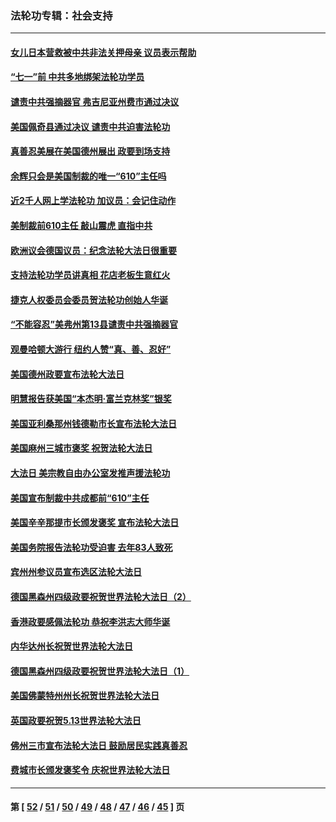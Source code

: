 ### 法轮功专辑：社会支持
---
#### [女儿日本营救被中共非法关押母亲 议员表示帮助](../../pages/nf4386/n13053042.md?07030430) 
#### [“七一”前 中共多地绑架法轮功学员](../../pages/nf4386/n13045655.md?07030430) 
#### [谴责中共强摘器官 弗吉尼亚州费市通过决议](../../pages/nf4386/n13040108.md?07030430) 
#### [美国佩奇县通过决议 谴责中共迫害法轮功](../../pages/nf4386/n13027185.md?07030430) 
#### [真善忍美展在美国德州展出 政要到场支持](../../pages/nf4386/n13010579.md?07030430) 
#### [余辉只会是美国制裁的唯一“610”主任吗](../../pages/nf4386/n12972837.md?07030430) 
#### [近2千人网上学法轮功 加议员：会记住动作](../../pages/nf4386/n12972642.md?07030430) 
#### [美制裁前610主任 敲山震虎 直指中共](../../pages/nf4386/n12968555.md?07030430) 
#### [欧洲议会德国议员：纪念法轮大法日很重要](../../pages/nf4386/n12965367.md?07030430) 
#### [支持法轮功学员讲真相 花店老板生意红火](../../pages/nf4386/n12963056.md?07030430) 
#### [捷克人权委员会委员贺法轮功创始人华诞](../../pages/nf4386/n12960301.md?07030430) 
#### [“不能容忍”美弗州第13县谴责中共强摘器官](../../pages/nf4386/n12958610.md?07030430) 
#### [观曼哈顿大游行 纽约人赞“真、善、忍好”](../../pages/nf4386/n12956249.md?07030430) 
#### [美国德州政要宣布法轮大法日](../../pages/nf4386/n12958567.md?07030430) 
#### [明慧报告获美国“本杰明‧富兰克林奖”银奖](../../pages/nf4386/n12955404.md?07030430) 
#### [美国亚利桑那州钱德勒市长宣布法轮大法日](../../pages/nf4386/n12953813.md?07030430) 
#### [美国麻州三城市褒奖 祝贺法轮大法日](../../pages/nf4386/n12953756.md?07030430) 
#### [大法日 美宗教自由办公室发推声援法轮功](../../pages/nf4386/n12950669.md?07030430) 
#### [美国宣布制裁中共成都前“610”主任](../../pages/nf4386/n12943654.md?07030430) 
#### [美国辛辛那提市长颁发褒奖 宣布法轮大法日](../../pages/nf4386/n12948869.md?07030430) 
#### [美国务院报告法轮功受迫害 去年83人致死](../../pages/nf4386/n12944350.md?07030430) 
#### [宾州州参议员宣布选区法轮大法日](../../pages/nf4386/n12939844.md?07030430) 
#### [德国黑森州四级政要祝贺世界法轮大法日（2）](../../pages/nf4386/n12937571.md?07030430) 
#### [香港政要感佩法轮功 恭祝李洪志大师华诞](../../pages/nf4386/n12937400.md?07030430) 
#### [内华达州长祝贺世界法轮大法日](../../pages/nf4386/n12936785.md?07030430) 
#### [德国黑森州四级政要祝贺世界法轮大法日（1）](../../pages/nf4386/n12934877.md?07030430) 
#### [美国佛蒙特州州长祝贺世界法轮大法日](../../pages/nf4386/n12935031.md?07030430) 
#### [英国政要祝贺5.13世界法轮大法日](../../pages/nf4386/n12934700.md?07030430) 
#### [佛州三市宣布法轮大法日 鼓励居民实践真善忍](../../pages/nf4386/n12934466.md?07030430) 
#### [费城市长颁发褒奖令 庆祝世界法轮大法日](../../pages/nf4386/n12928833.md?07030430) 

---
#### 第 [ [52](./52.md?07030430) / [51](./51.md?07030430) / [50](./50.md?07030430) / [49](./49.md?07030430) / [48](./48.md?07030430) / [47](./47.md?07030430) / [46](./46.md?07030430) / [45](./45.md?07030430) ] 页
